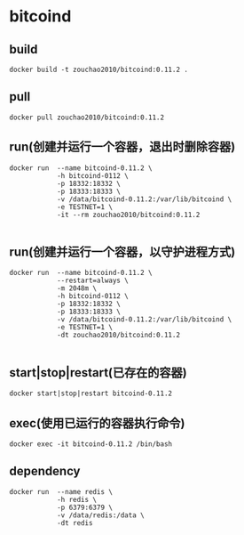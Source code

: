 # bitcoind

## build
```shell
docker build -t zouchao2010/bitcoind:0.11.2 .

```

## pull
```shell
docker pull zouchao2010/bitcoind:0.11.2

```
  
## run(创建并运行一个容器，退出时删除容器)
```shell
docker run  --name bitcoind-0.11.2 \
            -h bitcoind-0112 \
            -p 18332:18332 \
            -p 18333:18333 \
            -v /data/bitcoind-0.11.2:/var/lib/bitcoind \
            -e TESTNET=1 \
            -it --rm zouchao2010/bitcoind:0.11.2
            
```
  
## run(创建并运行一个容器，以守护进程方式)
```shell
docker run  --name bitcoind-0.11.2 \
            --restart=always \
            -m 2048m \
            -h bitcoind-0112 \
            -p 18332:18332 \
            -p 18333:18333 \
            -v /data/bitcoind-0.11.2:/var/lib/bitcoind \
            -e TESTNET=1 \
            -dt zouchao2010/bitcoind:0.11.2
            
```

## start|stop|restart(已存在的容器)
```shell
docker start|stop|restart bitcoind-0.11.2

```

## exec(使用已运行的容器执行命令)
```shell
docker exec -it bitcoind-0.11.2 /bin/bash

```


## dependency
```shell
docker run  --name redis \
            -h redis \
            -p 6379:6379 \
            -v /data/redis:/data \
            -dt redis
            
```
